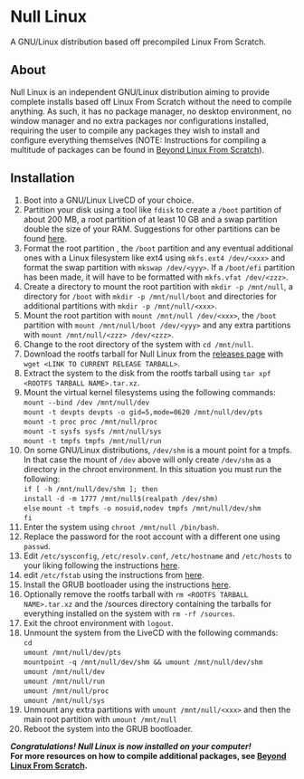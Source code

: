 # Null Linux
A GNU/Linux distribution based off precompiled Linux From Scratch.
## About
Null Linux is an independent GNU/Linux distribution aiming to provide complete installs based off Linux From Scratch without the need to compile anything. As such, it has no package manager, no desktop environment, no window manager and no extra packages nor configurations installed, requiring the user to compile any packages they wish to install and configure everything themselves (NOTE: Instructions for compiling a multitude of packages can be found in [Beyond Linux From Scratch](https://www.linuxfromscratch.org/blfs/)).
## Installation
 1. Boot into a GNU/Linux LiveCD of your choice.
 2. Partition your disk using a tool like `fdisk` to create a `/boot` partition of about 200 MB, a root partition of at least 10 GB and a swap partition double the size of your RAM. Suggestions for other partitions can be found [here](ttps://www.linuxfromscratch.org/lfs/view/stable/chapter02/creatingpartition.html).
 3. Format the root partition , the `/boot` partition and any eventual additional ones with a Linux filesystem like ext4 using `mkfs.ext4 /dev/<xxx>` and format the swap partition with `mkswap /dev/<yyy>`. If a `/boot/efi` partition has been made, it will have to be formatted with `mkfs.vfat /dev/<zzz>`.
 4. Create a directory to mount the root partition with `mkdir -p /mnt/null`, a directory for `/boot` with `mkdir -p /mnt/null/boot` and directories for additional partitions with `mkdir -p /mnt/null/<xxx>`.
 5.  Mount the root partition with `mount /mnt/null /dev/<xxx>`, the `/boot` partition with `mount /mnt/null/boot /dev/<yyy>` and any extra partitions with `mount /mnt/null/<zzz> /dev/<zzz>`.
 6. Change to the root directory of the system with `cd /mnt/null`.
 7. Download the rootfs tarball for Null Linux from the [releases page](https://github.com/MymeType/null-linux/releases) with `wget <LINK TO CURRENT RELEASE TARBALL>`.
 8. Extract the system to the disk from the rootfs tarball using `tar xpf <ROOTFS TARBALL NAME>.tar.xz`.
 9. Mount the virtual kernel filesystems using the following commands:<br>`mount --bind /dev /mnt/null/dev`<br>`mount -t devpts devpts -o gid=5,mode=0620 /mnt/null/dev/pts`<br>`mount -t proc proc /mnt/null/proc`<br>`mount -t sysfs sysfs /mnt/null/sys`<br>`mount -t tmpfs tmpfs /mnt/null/run`
 10. On some GNU/Linux distributions, `/dev/shm` is a mount point for a tmpfs. In that case the mount of `/dev` above will only create `/dev/shm` as a directory in the chroot environment. In this situation you must run the following:<br> `if [ -h /mnt/null/dev/shm ]; then`<br>`install -d -m 1777 /mnt/null$(realpath /dev/shm)`<br>`else`
  `mount -t tmpfs -o nosuid,nodev tmpfs /mnt/null/dev/shm`<br>`fi`
 11. Enter the system using `chroot /mnt/null /bin/bash`.
 12. Replace the password for the root account with a different one using `passwd`.
 13. Edit `/etc/sysconfig`, `/etc/resolv.conf`, `/etc/hostname` and `/etc/hosts` to your liking following the instructions [here](https://www.linuxfromscratch.org/lfs/view/stable/chapter09/network.html). 
 14. edit `/etc/fstab` using the instructions from [here](https://www.linuxfromscratch.org/lfs/view/stable/chapter10/fstab.html).
 15. Install the GRUB bootloader using the instructions [here](https://www.linuxfromscratch.org/lfs/view/stable/chapter10/grub.html).
 16. Optionally remove the rootfs tarball with `rm <ROOTFS TARBALL NAME>.tar.xz` and the /sources directory containing the tarballs for everything installed on the system with `rm -rf /sources`.
 17. Exit the chroot environment with `logout`.
 18. Unmount the system from the LiveCD with the following commands:<br>`cd`<br>`umount /mnt/null/dev/pts`<br>`mountpoint -q /mnt/null/dev/shm && umount /mnt/null/dev/shm`<br>`umount /mnt/null/dev`<br>`umount /mnt/null/run`<br>`umount /mnt/null/proc`<br>`umount /mnt/null/sys`
 19. Unmount any extra partitions with `umount /mnt/null/<xxx>` and then the main root partition with `umount /mnt/null`
 20. Reboot the system into the GRUB bootloader.<br>
 
***Congratulations! Null Linux is now installed on your computer!***<br>
**For more resources on how to compile additional packages, see [Beyond Linux From Scratch](https://www.linuxfromscratch.org/blfs/).**
